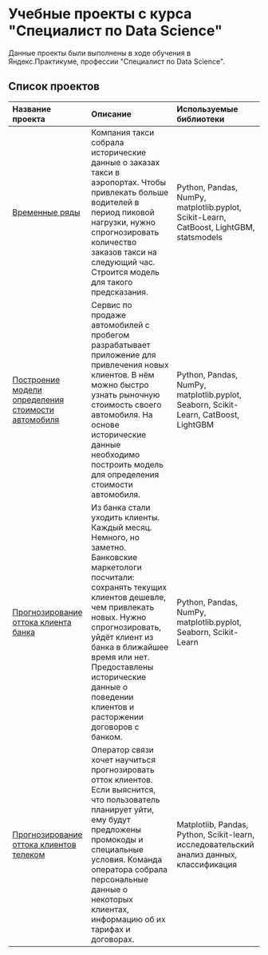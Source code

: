 ﻿# Учебные проекты с курса "Специалист по Data Science"

Данные проекты были выполнены в ходе обучения в Яндекс.Практикуме, профессии "Специалист по Data Science".

## Список проектов



| Название проекта | Описание | Используемые библиотеки | 
| :---------------------- | :---------------------- | :---------------------- |
| [Временные ряды](временные_ряды) | Компания такси собрала исторические данные о заказах такси в аэропортах. Чтобы привлекать больше водителей в период пиковой нагрузки, нужно спрогнозировать количество заказов такси на следующий час. Строится модель для такого предсказания.| Python, Pandas, NumPy, matplotlib.pyplot, Scikit-Learn, CatBoost, LightGBM, statsmodels |
| [Построение модели определения стоимости автомобиля](определения_стоимости_автомобиля) | Сервис по продаже автомобилей с пробегом разрабатывает приложение для привлечения новых клиентов. В нём можно быстро узнать рыночную стоимость своего автомобиля. На основе исторические данные необходимо построить модель для определения стоимости автомобиля.| Python, Pandas, NumPy, matplotlib.pyplot, Seaborn, Scikit-Learn, CatBoost, LightGBM |
| [Прогнозирование оттока клиента банка](проект_отток_клиентов) | Из банка стали уходить клиенты. Каждый месяц. Немного, но заметно. Банковские маркетологи посчитали: сохранять текущих клиентов дешевле, чем привлекать новых. Нужно спрогнозировать, уйдёт клиент из банка в ближайшее время или нет. Предоставлены исторические данные о поведении клиентов и расторжении договоров с банком.| Python, Pandas, NumPy, matplotlib.pyplot, Seaborn, Scikit-Learn |
| [Прогнозирование оттока клиентов телеком](прогнозирование_оттока_клиентов_телеком) | Оператор связи хочет научиться прогнозировать отток клиентов. Если выяснится, что пользователь планирует уйти, ему будут предложены промокоды и специальные условия. Команда оператора собрала персональные данные о некоторых клиентах, информацию об их тарифах и договорах. | Matplotlib, Pandas, Python, Scikit-learn, исследовательский анализ данных, классификация|
